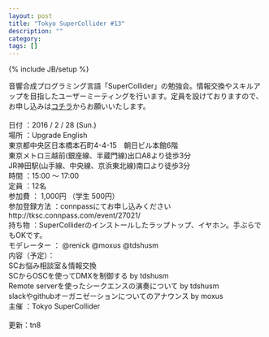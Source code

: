 ```yaml
---
layout: post
title: "Tokyo SuperCollider #13"
description: ""
category: 
tags: []
---
```

{% include JB/setup %}

<div class="group_inner clearfix" id="editor_area">音響合成プログラミング言語「SuperCollider」の勉強会。情報交換やスキルアップを目指したユーザーミーティングを行います。定員を設けておりますので、お申し込みは<a href="http://tksc.connpass.com/event/27021/">コチラ</a>からお願いいたします。<br /><br />日付 ：2016 / 2 / 28 (Sun.)<br />場所 ：Upgrade English<br />東京都中央区日本橋本石町4-4-15　朝日ビル本館6階<br />東京メトロ三越前(銀座線、半蔵門線)出口A8より徒歩3分<br />JR神田駅(山手線、中央線、京浜東北線)南口より徒歩3分<br />時間 ：15:00 〜 17:00<br />定員 ：12名<br />参加費 ： 1,000円 （学生 500円）<br />参加登録方法 ：connpassにてお申し込みください http://tksc.connpass.com/event/27021/<a href="http://tksc.connpass.com/event/27021/" rel="nofollow"></a><br />持ち物 ：SuperColliderのインストールしたラップトップ、イヤホン。手ぶらでもOKです。<br />モデレーター ： @renick @moxus @tdshusm<br />内容（予定）： <br />SCお悩み相談室＆情報交換<br />SCからOSCを使ってDMXを制御する by tdshusm<br />Remote serverを使ったシークエンスの演奏について by tdshusm<br />slackやgithubオーガニゼーションについてのアナウンス by moxus<br />主催 ：Tokyo SuperCollider<br /><br />更新：tn8</div>
